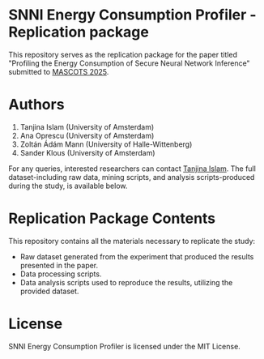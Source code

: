 # SNNI Energy Consumption Profiler - Replication package
This repository serves as the replication package for the paper titled "Profiling the Energy Consumption of Secure Neural Network Inference" submitted to [MASCOTS 2025](https://mascots25.iitis.pl/).

# Authors
1. Tanjina Islam (University of Amsterdam)
2. Ana Oprescu (University of Amsterdam)
3. Zoltán Ádám Mann (University of Halle-Wittenberg)
4. Sander Klous (University of Amsterdam)
  
For any queries, interested researchers can contact [Tanjina Islam](t.islam@uva.nl). The full dataset-including raw data, mining scripts, and analysis scripts-produced during the study, is available below.

# Replication Package Contents
This repository contains all the materials necessary to replicate the study:

- Raw dataset generated from the experiment that produced the results presented in the paper.
- Data processing scripts.
- Data analysis scripts used to reproduce the results, utilizing the provided dataset.

# License
SNNI Energy Consumption Profiler is licensed under the MIT License.
